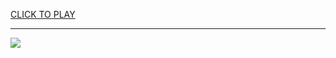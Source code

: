 
<a href="https://premium76.site?title=unblocked_games_cat_mario&ref=13M">CLICK TO PLAY</a></h3>
<hr>

<a href="https://premium76.site?title=unblocked_games_cat_mario&ref=13M"><img src="https://clearcache.store/games.png"></a>


